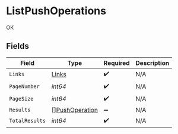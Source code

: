 # ListPushOperations

OK


## Fields

| Field                                                   | Type                                                    | Required                                                | Description                                             |
| ------------------------------------------------------- | ------------------------------------------------------- | ------------------------------------------------------- | ------------------------------------------------------- |
| `Links`                                                 | [Links](../../models/shared/links.md)                   | :heavy_check_mark:                                      | N/A                                                     |
| `PageNumber`                                            | *int64*                                                 | :heavy_check_mark:                                      | N/A                                                     |
| `PageSize`                                              | *int64*                                                 | :heavy_check_mark:                                      | N/A                                                     |
| `Results`                                               | [][PushOperation](../../models/shared/pushoperation.md) | :heavy_minus_sign:                                      | N/A                                                     |
| `TotalResults`                                          | *int64*                                                 | :heavy_check_mark:                                      | N/A                                                     |